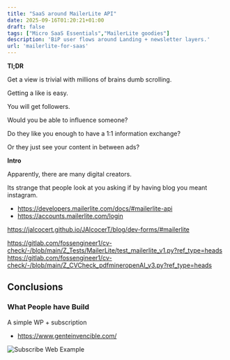 ```yaml
---
title: "SaaS around MailerLite API"
date: 2025-09-16T01:20:21+01:00
draft: false
tags: ["Micro SaaS Essentials","MailerLite goodies"]
description: 'BiP user flows around Landing + newsletter layers.'
url: 'mailerlite-for-saas'
---
```



**Tl;DR**

Get a view is trivial with millions of brains dumb scrolling.

Getting a like is easy.

You will get followers.

Would you be able to influence someone?

Do they like you enough to have a 1:1 information exchange?

Or they just see your content in between ads?

**Intro**

Apparently, there are many digital creators.

Its strange that people look at you asking if by having blog you meant instagram.



* https://developers.mailerlite.com/docs/#mailerlite-api
* https://accounts.mailerlite.com/login

https://jalcocert.github.io/JAlcocerT/blog/dev-forms/#mailerlite

https://gitlab.com/fossengineer1/cv-check/-/blob/main/Z_Tests/MailerLite/test_mailerlite_v1.py?ref_type=heads
https://gitlab.com/fossengineer1/cv-check/-/blob/main/Z_CVCheck_pdfmineropenAI_v3.py?ref_type=heads

## Conclusions

### What People have Build

A simple WP + subscription

* https://www.genteinvencible.com/

![Subscribe Web Example](/blog_img/entrepre/stripe-mailerlite/example-subs.png)